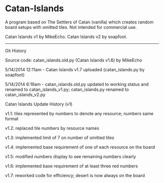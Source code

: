 Catan-Islands
=============

A program based on The Settlers of Catan (vanilla) which creates random board setups with omitted tiles. Not intended for commercial use.

Catan Islands v1 by MikeEcho. Catan Islands v2 by soapfoot.

-----
Git History

Source code: catan_islands.old.py (Catan Islands v1.6) by MikeEcho

5/14/2014 12:11am - Catan Islands v1.7 uploaded (catan_islands.py by soapfoot)

5/14/2014 6:19am - catan_islands.old.py updated to working status and renamed to catan_islands_v1.py; catan_islands.py renamed to catan_islands_v2.py



Catan Islands Update History (v1)

v1.1: tiles represented by numbers to denote any resource; numbers same format

v1.2: replaced tile numbers by resource names

v1.3: implemented limit of 7 on number of omitted tiles

v1.4: implemented base requirement of one of each resource on the board

v1.5: modified numbers display to see remaining numbers clearly

v1.6: implemented base requirement of at least three red numbers

v1.7: reworked code for efficiency; desert is now always on the board
